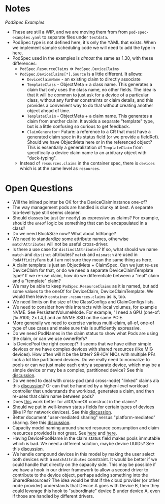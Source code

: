 # Notes

*PodSpec Examples*

- These are still a WIP, and we are moving them from from
  `pod-spec-examples.yaml` to separate files under `testdata`.
- PodSpec type is not defined here, it's only the YAML that exists. When we
  implement sample scheduling code we will need to add the type in here.
- PodSpec used in the examples is *almost* the same as 1.30, with these
  differences:
  - `PodSpec.ResourceClaims` => `PodSpec.DeviceClaims`
  - `PodSpec.DeviceClaims[*].Source` is a little different. It allows:
    - `DeviceClaimName` - an existing claim to directly associate
    - `TemplateClass` - ObjectMeta + a class name. This generates a claim that
      only uses the class name, no other fields. The idea is that it will be
      common to just ask for a device of a particular class, without any further
      constraints or claim details, and this provides a convenient way to do
      that without creating another object ahead of time.
    - `TemplateClaim` - ObjectMeta + a claim name. This generates a claim from
      another claim. It avoids a separate "template" type, but is a little
      confusing so curious to get feedback.
    - `ClaimGenerator`- Future: a reference to a CR that must have a generated
      claim spec in its status field (or we provide a fieldRef). Should we have
      ObjectMeta here or in the referenced object? This is essentially a
      generalization of `TemplateClaim` from specifically a device claim name to
      an arbitrary object with "duck-typing".
  - Instead of `resources.claims` in the container spec, there is `devices`
    which is at the same level as `resources`.

# Open Questions

- Will the inlined pointer be OK for the DeviceClaimInstance one-of?
- The way management pods are handled is clunky at best. A separate top-level
  type still seems cleaner.
- Should classes be just (or nearly) as expressive as claims? For example,
  should the `oneOf` logic be something that can be encapsulated in a class?
- Do we need BlockSize now? What about IntRange?
- We need to standardize some attribute names, otherwise `matchAttributes` will
  not be useful cross-driver.
- Is there a use case for `distinctAttributes`? If so, what should we name
  `match` and `distinct` attributes? `match` and `mismatch` are used in
  `PodAffinityTerm` but I am not sure they mean the same thing as here.
- A claim template is just an ObjectMeta + ClaimSpec. Can we just re-use
  DeviceClaim for that, or do we need a separate DeviceClaimTemplate type? If we
  re-use claim, how do we differentiate between a "real" claim and a "template"
  claim?
- We may be able to keep `PodSpec.ResourceClaims` as it is named, but add some
  values to the oneOf for DeviceClaim, DeviceClaimTemplate. We would then leave
  `container.resources.claims` as is, too.
- We need limits on the size of the ClassConfigs and ClaimConfigs lists.
- We need to consider how this interacts with local volumes, for example NVME.
  See PersistentVolumeMode. For example, "I need a GPU (one-of: [1x A100, 2x L4])
  and an NVME SSD on the same PCIE.
- More generally we need to exercise various multi-claim, all-of, one-of type of
  use cases and make sure this is sufficiently expressive.
- Do we need PodNames in the claim status to show what Pods are using the claim,
  or can we use ownerRefs?
- Is DevicePool the right concept? It seems that we have either simple devices
  or we have complex devices with shared resources (like MIG devices). How often
  will it be the latter? SR-IOV NICs with multiple PFs look a lot like
  partitioned devices. Do we really need to normalize to pools or can we just
  make each entry a separate device, which may be a simple device or may be a
  complex, partitioned device? See this
  [discussion](https://github.com/kubernetes-sigs/wg-device-management/pull/5#discussion_r1591620848).
- Do we need to deal with cross-pod (and cross-node) "linked" claims ala this
  [discussion](https://github.com/kubernetes-sigs/wg-device-management/pull/5#pullrequestreview-2035165945)?
  Or can that be handled by a higher-level workload controller that understands
  the workload, generates a claim, and then re-uses that claim name between
  pods?
- Does
  [this](https://github.com/kubernetes-sigs/wg-device-management/pull/5#discussion_r1591489552)
  work better for allOf/oneOf construct in the claims?
- Should we put in well-known status fields for certain types of devices (like
  IP for network devices). See this
  [discussion](https://github.com/kubernetes-sigs/wg-device-management/pull/5#discussion_r1589739514).
- Better document "user-mediated sharing" versus "platform-mediated" sharing.
  See this
  [discussion](https://github.com/kubernetes-sigs/wg-device-management/pull/5#discussion_r1591621730).
- Capacity model naming around shared resource consumption and claim resources
  provided is not great. See
  [here](https://github.com/kubernetes-sigs/wg-device-management/pull/5#discussion_r1591623761)
  and [here](https://github.com/kubernetes-sigs/wg-device-management/pull/5#discussion_r1591623874).
- Having DevicePoolName in the claim status field makes pools immutable which is
  bad. We need a different solution, maybe device UUIDs? See this
  [discussion](https://github.com/kubernetes-sigs/wg-device-management/pull/5#discussion_r1591664614).
- We handle compound devices in this model by making the user select both
  devices with a `matchAttributes` constraint. It would be better if we could
  handle that directly on the capacity side. This may be possible if we have a
  hook in our driver framework to allow a second driver to contribute to the
  device object, perhaps adding something into the SharedResources? The idea
  would be that if the cloud provider (or other node provider) understands that
  Device A goes with Device B, then they could leverage this hook to
  "subordinate" device B under device A, even if those are handled by different
  drivers.
